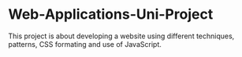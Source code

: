 # Web-Applications-Uni-Project
This project is about developing a website using different techniques, patterns, CSS formating and use of JavaScript.

